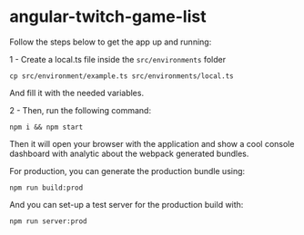# angular-twitch-game-list


Follow the steps below to get the app up and running:

1 - Create a local.ts file inside the `src/environments` folder

`cp src/environment/example.ts src/environments/local.ts`

And fill it with the needed variables.

2 - Then, run the following command:

`npm i && npm start`

Then it will open your browser with the application and show a cool
console dashboard with analytic about the webpack generated bundles.

For production, you can generate the production bundle using:

`npm run build:prod`

And you can set-up a test server for the production build with:

`npm run server:prod`
